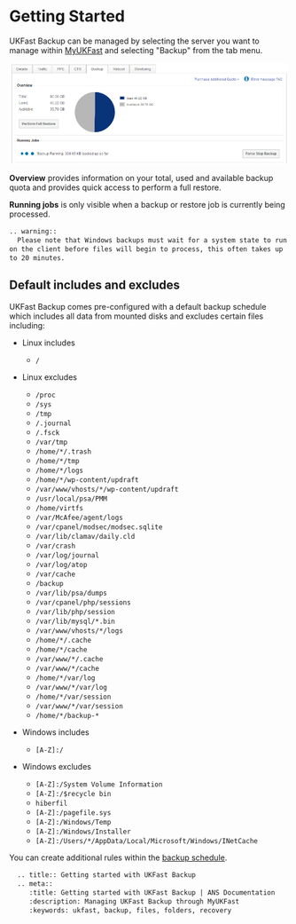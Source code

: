 # Getting Started

UKFast Backup can be managed by selecting the server you want to manage within [MyUKFast](https://www.ukfast.co.uk/myukfast.html) and selecting "Backup" from the tab menu.

![connect](files/backup_overview.png)

**Overview** provides information on your total, used and available backup quota and provides quick access to perform a full restore.

**Running jobs** is only visible when a backup or restore job is currently being processed.

```eval_rst
.. warning::
  Please note that Windows backups must wait for a system state to run on the client before files will begin to process, this often takes up to 20 minutes.
```

## Default includes and excludes

UKFast Backup comes pre-configured with a default backup schedule which includes all data from mounted disks and excludes certain files including:

* Linux includes
  * `/`


* Linux excludes
  * `/proc`
  * `/sys`
  * `/tmp`
  * `/.journal`
  * `/.fsck`
  * `/var/tmp`
  * `/home/*/.trash`
  * `/home/*/tmp`
  * `/home/*/logs`
  * `/home/*/wp-content/updraft`
  * `/var/www/vhosts/*/wp-content/updraft`
  * `/usr/local/psa/PMM`
  * `/home/virtfs`
  * `/var/McAfee/agent/logs`
  * `/var/cpanel/modsec/modsec.sqlite`
  * `/var/lib/clamav/daily.cld`
  * `/var/crash`
  * `/var/log/journal`
  * `/var/log/atop`
  * `/var/cache`
  * `/backup`
  * `/var/lib/psa/dumps`
  * `/var/cpanel/php/sessions`
  * `/var/lib/php/session`
  * `/var/lib/mysql/*.bin`
  * `/var/www/vhosts/*/logs`
  * `/home/*/.cache`
  * `/home/*/cache`
  * `/var/www/*/.cache`
  * `/var/www/*/cache`
  * `/home/*/var/log`
  * `/var/www/*/var/log`
  * `/home/*/var/session`
  * `/var/www/*/var/session`
  * `/home/*/backup-*`


* Windows includes
  * `[A-Z]:/`


* Windows excludes
  * `[A-Z]:/System Volume Information`
  * `[A-Z]:/$recycle bin`
  * `hiberfil`
  * `[A-Z]:/pagefile.sys`
  * `[A-Z]:/Windows/Temp`
  * `[A-Z]:/Windows/Installer`
  * `[A-Z]:/Users/*/AppData/Local/Microsoft/Windows/INetCache`

You can create additional rules within the [backup schedule](/dr-ha/ukfast_backup/backup_schedule).

```eval_rst
  .. title:: Getting started with UKFast Backup
  .. meta::
     :title: Getting started with UKFast Backup | ANS Documentation
     :description: Managing UKFast Backup through MyUKFast
     :keywords: ukfast, backup, files, folders, recovery
